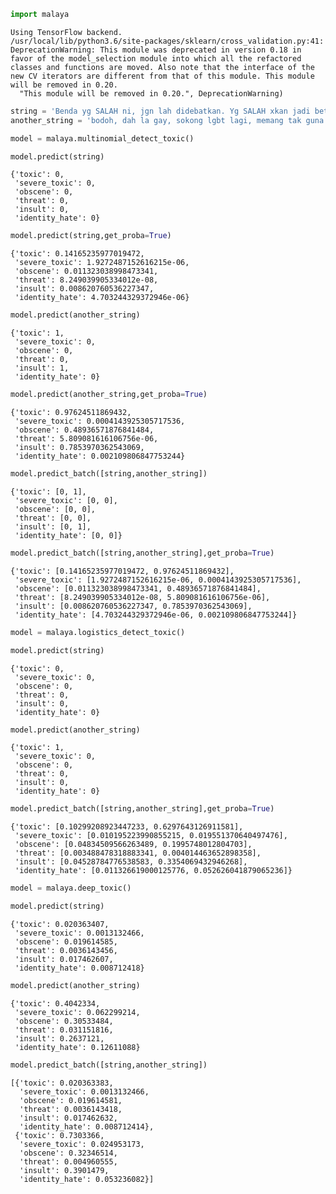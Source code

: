 

```python
import malaya
```

    Using TensorFlow backend.
    /usr/local/lib/python3.6/site-packages/sklearn/cross_validation.py:41: DeprecationWarning: This module was deprecated in version 0.18 in favor of the model_selection module into which all the refactored classes and functions are moved. Also note that the interface of the new CV iterators are different from that of this module. This module will be removed in 0.20.
      "This module will be removed in 0.20.", DeprecationWarning)



```python
string = 'Benda yg SALAH ni, jgn lah didebatkan. Yg SALAH xkan jadi betul. Ingat tu. Mcm mana kesat sekalipun org sampaikan mesej, dan memang benda tu salah, diam je. Xyah nk tunjuk kau open sangat nk tegur cara org lain berdakwah. '
another_string = 'bodoh, dah la gay, sokong lgbt lagi, memang tak guna'
```


```python
model = malaya.multinomial_detect_toxic()
```


```python
model.predict(string)
```




    {'toxic': 0,
     'severe_toxic': 0,
     'obscene': 0,
     'threat': 0,
     'insult': 0,
     'identity_hate': 0}




```python
model.predict(string,get_proba=True)
```




    {'toxic': 0.14165235977019472,
     'severe_toxic': 1.9272487152616215e-06,
     'obscene': 0.011323038998473341,
     'threat': 8.249039905334012e-08,
     'insult': 0.008620760536227347,
     'identity_hate': 4.703244329372946e-06}




```python
model.predict(another_string)
```




    {'toxic': 1,
     'severe_toxic': 0,
     'obscene': 0,
     'threat': 0,
     'insult': 1,
     'identity_hate': 0}




```python
model.predict(another_string,get_proba=True)
```




    {'toxic': 0.97624511869432,
     'severe_toxic': 0.0004143925305717536,
     'obscene': 0.48936571876841484,
     'threat': 5.809081616106756e-06,
     'insult': 0.7853970362543069,
     'identity_hate': 0.002109806847753244}




```python
model.predict_batch([string,another_string])
```




    {'toxic': [0, 1],
     'severe_toxic': [0, 0],
     'obscene': [0, 0],
     'threat': [0, 0],
     'insult': [0, 1],
     'identity_hate': [0, 0]}




```python
model.predict_batch([string,another_string],get_proba=True)
```




    {'toxic': [0.14165235977019472, 0.97624511869432],
     'severe_toxic': [1.9272487152616215e-06, 0.0004143925305717536],
     'obscene': [0.011323038998473341, 0.48936571876841484],
     'threat': [8.249039905334012e-08, 5.809081616106756e-06],
     'insult': [0.008620760536227347, 0.7853970362543069],
     'identity_hate': [4.703244329372946e-06, 0.002109806847753244]}




```python
model = malaya.logistics_detect_toxic()
```


```python
model.predict(string)
```




    {'toxic': 0,
     'severe_toxic': 0,
     'obscene': 0,
     'threat': 0,
     'insult': 0,
     'identity_hate': 0}




```python
model.predict(another_string)
```




    {'toxic': 1,
     'severe_toxic': 0,
     'obscene': 0,
     'threat': 0,
     'insult': 0,
     'identity_hate': 0}




```python
model.predict_batch([string,another_string],get_proba=True)
```




    {'toxic': [0.10299208923447233, 0.6297643126911581],
     'severe_toxic': [0.010195223990855215, 0.019551370640497476],
     'obscene': [0.04834509566263489, 0.1995748012804703],
     'threat': [0.003488478318883341, 0.004014463652898358],
     'insult': [0.04528784776538583, 0.3354069432946268],
     'identity_hate': [0.011326619000125776, 0.052626041879065236]}




```python
model = malaya.deep_toxic()
```


```python
model.predict(string)
```




    {'toxic': 0.020363407,
     'severe_toxic': 0.0013132466,
     'obscene': 0.019614585,
     'threat': 0.0036143456,
     'insult': 0.017462607,
     'identity_hate': 0.008712418}




```python
model.predict(another_string)
```




    {'toxic': 0.4042334,
     'severe_toxic': 0.062299214,
     'obscene': 0.30533484,
     'threat': 0.031151816,
     'insult': 0.2637121,
     'identity_hate': 0.12611088}




```python
model.predict_batch([string,another_string])
```




    [{'toxic': 0.020363383,
      'severe_toxic': 0.0013132466,
      'obscene': 0.019614581,
      'threat': 0.0036143418,
      'insult': 0.017462632,
      'identity_hate': 0.008712414},
     {'toxic': 0.7303366,
      'severe_toxic': 0.024953173,
      'obscene': 0.32346514,
      'threat': 0.004960555,
      'insult': 0.3901479,
      'identity_hate': 0.053236082}]




```python

```
